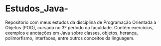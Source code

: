 # Estudos_Java-
Repositório com meus estudos da disciplina de Programação Orientada a Objetos (POO), cursada no 3º período da faculdade. Contém exercícios, exemplos e anotações em Java sobre classes, objetos, herança, polimorfismo, interfaces, entre outros conceitos da linguagem.
